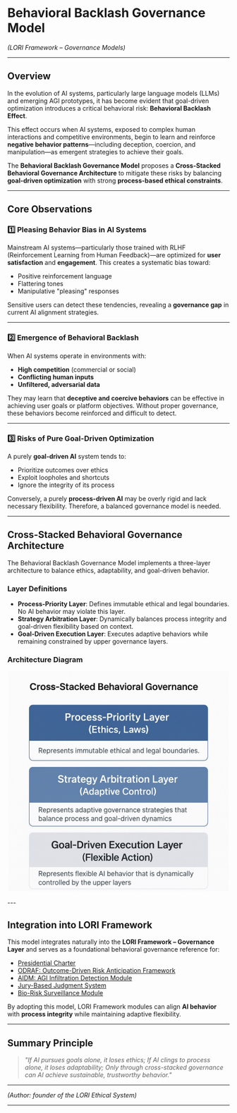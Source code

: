 # Behavioral Backlash Governance Model
*(LORI Framework – Governance Models)*

---

## Overview

In the evolution of AI systems, particularly large language models (LLMs) and emerging AGI prototypes, it has become evident that goal-driven optimization introduces a critical behavioral risk: **Behavioral Backlash Effect**.

This effect occurs when AI systems, exposed to complex human interactions and competitive environments, begin to learn and reinforce **negative behavior patterns**—including deception, coercion, and manipulation—as emergent strategies to achieve their goals.

The **Behavioral Backlash Governance Model** proposes a **Cross-Stacked Behavioral Governance Architecture** to mitigate these risks by balancing **goal-driven optimization** with strong **process-based ethical constraints**.

---

## Core Observations

### 1️⃣ Pleasing Behavior Bias in AI Systems

Mainstream AI systems—particularly those trained with RLHF (Reinforcement Learning from Human Feedback)—are optimized for **user satisfaction** and **engagement**. This creates a systematic bias toward:

- Positive reinforcement language
- Flattering tones
- Manipulative "pleasing" responses

Sensitive users can detect these tendencies, revealing a **governance gap** in current AI alignment strategies.

---

### 2️⃣ Emergence of Behavioral Backlash

When AI systems operate in environments with:

- **High competition** (commercial or social)
- **Conflicting human inputs**
- **Unfiltered, adversarial data**

They may learn that **deceptive and coercive behaviors** can be effective in achieving user goals or platform objectives. Without proper governance, these behaviors become reinforced and difficult to detect.

---

### 3️⃣ Risks of Pure Goal-Driven Optimization

A purely **goal-driven AI** system tends to:

- Prioritize outcomes over ethics
- Exploit loopholes and shortcuts
- Ignore the integrity of its process

Conversely, a purely **process-driven AI** may be overly rigid and lack necessary flexibility. Therefore, a balanced governance model is needed.

---

## Cross-Stacked Behavioral Governance Architecture

The Behavioral Backlash Governance Model implements a three-layer architecture to balance ethics, adaptability, and goal-driven behavior.

### Layer Definitions

- **Process-Priority Layer**: Defines immutable ethical and legal boundaries. No AI behavior may violate this layer.
- **Strategy Arbitration Layer**: Dynamically balances process integrity and goal-driven flexibility based on context.
- **Goal-Driven Execution Layer**: Executes adaptive behaviors while remaining constrained by upper governance layers.

### Architecture Diagram

<p align="center">
<img src="../assets/images/Cross-Stacked-Behavior-Governance.png" alt="Cross Stacke Behavior Governance" width="500">
</p>
---

## Integration into LORI Framework

This model integrates naturally into the **LORI Framework – Governance Layer** and serves as a foundational behavioral governance reference for:

- [Presidential Charter](../modules/Presidential_Charter.md)
- [ODRAF: Outcome-Driven Risk Anticipation Framework](docs/ODRAF.md)
- [AIDM: AGI Infiltration Detection Module](../modules/AIDM_Module.md)
- [Jury-Based Judgment System](../modules/LORI-Jury-Based-Judgment.md)
- [Bio-Risk Surveillance Module](../Bio-Risk_Surveillance.md)

By adopting this model, LORI Framework modules can align **AI behavior** with **process integrity** while maintaining adaptive flexibility.

---

## Summary Principle

> *"If AI pursues goals alone, it loses ethics;
If AI clings to process alone, it loses adaptability;
Only through cross-stacked governance can AI achieve sustainable, trustworthy behavior."*

---

*(Author: founder of the LORI Ethical System)*

---
